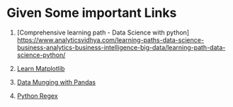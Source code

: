 # Given Some important Links
1. [Comprehensive learning path - Data Science with python] https://www.analyticsvidhya.com/learning-paths-data-science-business-analytics-business-intelligence-big-data/learning-path-data-science-python/

2. [Learn Matplotlib](http://nbviewer.ipython.org/github/jrjohansson/scientific-python-lectures/blob/master/Lecture-4-Matplotlib.ipynb)

3. [Data Munging with Pandas](https://www.analyticsvidhya.com/blog/2014/09/data-munging-python-using-pandas-baby-steps-python/)

4. [Python Regex](https://developers.google.com/edu/python/regular-expressions)



